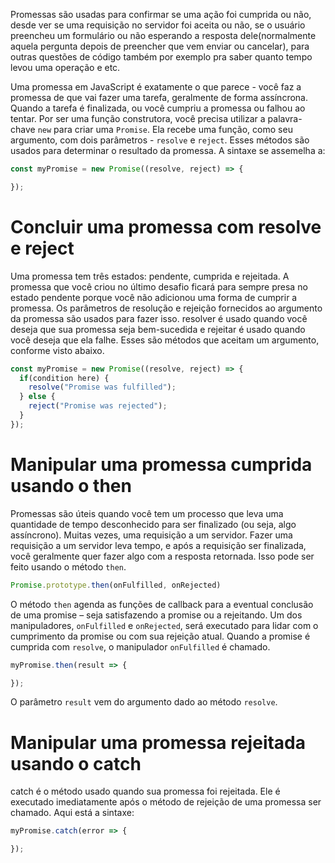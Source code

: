 Promessas são usadas para confirmar se uma ação foi cumprida ou não, desde ver se uma requisição no servidor foi aceita ou não, se o usuário preencheu um formulário ou não esperando a resposta dele(normalmente aquela pergunta depois de preencher que vem enviar ou cancelar), para outras questões de código também por exemplo pra saber quanto tempo levou uma operação e etc.

Uma promessa em JavaScript é exatamente o que parece - você faz a promessa de que vai fazer uma tarefa, geralmente de forma assíncrona. Quando a tarefa é finalizada, ou você cumpriu a promessa ou falhou ao tentar. Por ser uma função construtora, você precisa utilizar a palavra-chave `new` para criar uma `Promise`. Ela recebe uma função, como seu argumento, com dois parâmetros - `resolve` e `reject`. Esses métodos são usados para determinar o resultado da promessa. A sintaxe se assemelha a:

```js
const myPromise = new Promise((resolve, reject) => {

});
```

# Concluir uma promessa com resolve e reject

Uma promessa tem três estados: pendente, cumprida e rejeitada. A promessa que você criou no último desafio ficará para sempre presa no estado pendente porque você não adicionou uma forma de cumprir a promessa. Os parâmetros de resolução e rejeição fornecidos ao argumento da promessa são usados ​​para fazer isso. resolver é usado quando você deseja que sua promessa seja bem-sucedida e rejeitar é usado quando você deseja que ela falhe. Esses são métodos que aceitam um argumento, conforme visto abaixo.

```js
const myPromise = new Promise((resolve, reject) => {
  if(condition here) {
    resolve("Promise was fulfilled");
  } else {
    reject("Promise was rejected");
  }
});
```

# Manipular uma promessa cumprida usando o then

Promessas são úteis quando você tem um processo que leva uma quantidade de tempo desconhecido para ser finalizado (ou seja, algo assíncrono). Muitas vezes, uma requisição a um servidor. Fazer uma requisição a um servidor leva tempo, e após a requisição ser finalizada, você geralmente quer fazer algo com a resposta retornada. Isso pode ser feito usando o método `then`.

```js
Promise.prototype.then(onFulfilled, onRejected)
```

O método `then` agenda as funções de callback para a eventual conclusão de uma promise – seja satisfazendo a promise ou a rejeitando. Um dos manipuladores, `onFulfilled` e `onRejected`, será executado para lidar com o cumprimento da promise ou com sua rejeição atual. Quando a promise é cumprida com `resolve`, o manipulador `onFulfilled` é chamado.

```js
myPromise.then(result => {

});
```

O parâmetro `result` vem do argumento dado ao método `resolve`.

# Manipular uma promessa rejeitada usando o catch

catch é o método usado quando sua promessa foi rejeitada. Ele é executado imediatamente após o método de rejeição de uma promessa ser chamado. Aqui está a sintaxe:

```js
myPromise.catch(error => {

});
```

